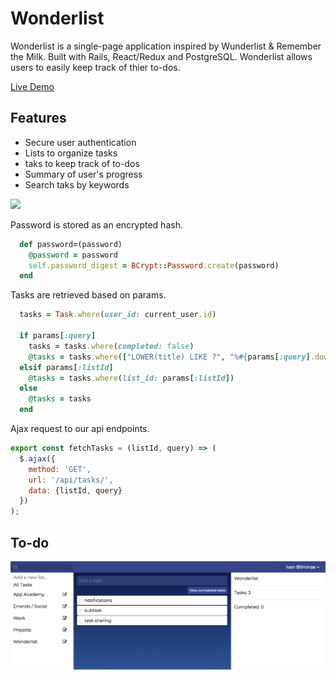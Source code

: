 # Wonderlist 
Wonderlist is a single-page application inspired by Wunderlist & Remember the Milk. Built with Rails, React/Redux and PostgreSQL. Wonderlist allows users to easily keep track of thier to-dos.

[Live Demo](https://wonder-list.herokuapp.com/#/)
## Features 
* Secure user authentication
* Lists to organize tasks 
* taks to keep track of to-dos
* Summary of user's progress 
* Search taks by keywords

![](app/assets/images/wonderlist_demo.gif)

Password is stored as an encrypted hash.
``` ruby 
  def password=(password)
    @password = password
    self.password_digest = BCrypt::Password.create(password)
  end
```
Tasks are retrieved based on params.
```ruby 
  tasks = Task.where(user_id: current_user.id)

  if params[:query]
    tasks = tasks.where(completed: false)
    @tasks = tasks.where(["LOWER(title) LIKE ?", "%#{params[:query].downcase}%"])
  elsif params[:listId]
    @tasks = tasks.where(list_id: params[:listId])
  else
    @tasks = tasks
  end
```
Ajax request to our api endpoints.
``` javascript
export const fetchTasks = (listId, query) => (
  $.ajax({
    method: 'GET',
    url: '/api/tasks/',
    data: {listId, query}
  })
);
```
## To-do
![](app/assets/images/future_todos.png)

